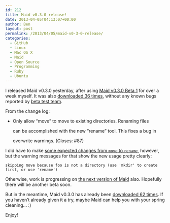 ```yaml
---
id: 212
title: Maid v0.3.0 release!
date: 2013-04-05T04:13:07+00:00
author: Ben
layout: post
permalink: /2013/04/05/maid-v0-3-0-release/
categories:
  - GitHub
  - Linux
  - Mac OS X
  - Maid
  - Open Source
  - Programming
  - Ruby
  - Ubuntu
---
```

I released Maid v0.3.0 yesterday, after using [Maid v0.3.0 Beta 1](https://github.com/benjaminoakes/maid/issues/101) for over a week myself. It was also [downloaded 36 times](https://rubygems.org/gems/maid/versions/0.3.0.beta.1), without any known bugs reported by [beta test team](https://github.com/benjaminoakes/maid/issues/10).

From the change log:

  * Only allow &#8220;move&#8221; to move to existing directories. Renaming files
      
    can be accomplished with the new &#8220;rename&#8221; tool. This fixes a bug in
      
    overwrite warnings. (Closes: #87)

I did have to make [some expected changes from `move` to `rename`](https://github.com/benjaminoakes/maid-example/commit/2187c4e710993374695e1ba9e7e882160d8f444c), however, but the warning messages for that show the new usage pretty clearly:

<pre><code class="no-highlight">skipping move because foo is not a directory (use 'mkdir' to create first, or use 'rename')
</code></pre>

Otherwise, work is progressing on [the next version of Maid](https://github.com/benjaminoakes/maid/issues?milestone=6&state=open) also. Hopefully there will be another beta soon.

But in the meantime, Maid v0.3.0 has already been [downloaded 62 times](https://rubygems.org/gems/maid/versions/0.3.0). If you haven&#8217;t already given it a try, maybe Maid can help you with your spring cleaning... :)

Enjoy!